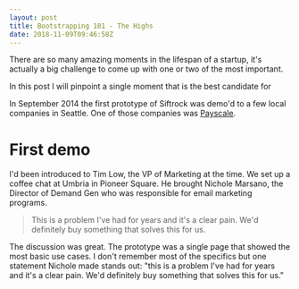 ```yaml
---
layout: post
title: Bootstrapping 101 - The Highs
date: 2018-11-09T09:46:58Z
---
```

There are so many amazing moments in the lifespan of a startup, it's actually a big challenge to come up with one or two of the most important.

In this post I will pinpoint a single moment that is the best candidate for

In September 2014 the first prototype of Siftrock was demo'd to a few local companies in Seattle. One of those companies was <a href="https://payscale.com" target="_blank">Payscale</a>.

# First demo
I'd been introduced to Tim Low, the VP of Marketing at the time. We set up a coffee chat at Umbria in Pioneer Square. He brought Nichole Marsano, the Director of Demand Gen who was responsible for email marketing programs.

> This is a problem I've had for years and it's a clear pain. We'd definitely buy something that solves this for us.

The discussion was great. The prototype was a single page that showed the most basic use cases. I don't remember most of the specifics but one statement Nichole made stands out: "this is a problem I've had for years and it's a clear pain. We'd definitely buy something that solves this for us."

#
